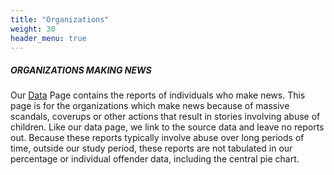 ```yaml
---
title: "Organizations"
weight: 30
header_menu: true
---
```


##### ORGANIZATIONS MAKING NEWS

Our [Data](#data) Page contains the reports of individuals who make
news. This page is for the organizations which make news because of
massive scandals, coverups or other actions that result in stories
involving abuse of children. Like our data page, we link to the source
data and leave no reports out. Because these reports typically involve
abuse over long periods of time, outside our study period, these
reports are not tabulated in our percentage or individual offender
data, including the central pie chart. 

<span id="organizations-id"></span>
<script>
    crime_db.then((data) => {
      let df = data.org;
      // group the df by Organization
      var orgs = d3.group(df, d => d.Organization);
      // loop over each Organization, and each of its rows
      let html = "";
      orgs.forEach((org, org_name) => {
        // sort rows of org by the date
        org.sort((a, b) => d3.descending(a.Date, b.Date));
        html += "<h6>" + org_name.toUpperCase() + "</h6>";
        // loop through each org's rows and print out the date
        html += "<ul>";
        org.forEach((row) => {
          // get the number of predators, converting from string to integer.  blank is 0
          let predators = parseInt(row.Predators);
          let victims = parseInt(row.Victims);
          predators = predators ? `${predators} predators` : "";
          victims = victims ? `${victims} victims` : "";          
          html += `<li> ${row.Date} <a href="${row.URL}" target="_blank" >${row.Summary}. ${predators} ${victims}</a></li>`;
        });
        html += "</ul>";
      });
      document.getElementById("organizations-id").innerHTML = html;
    });
</script>
